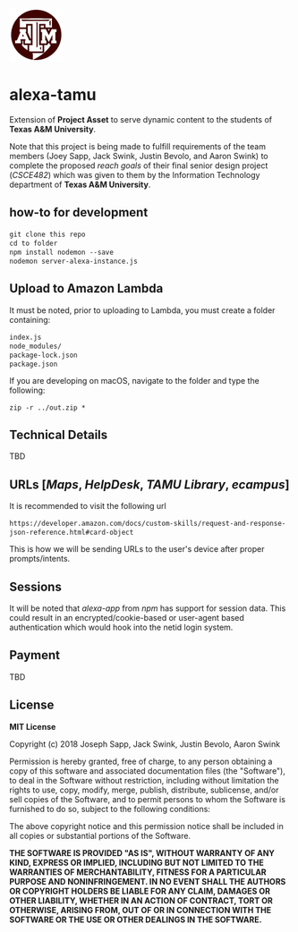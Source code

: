 
![alexa-tamu logo](/logo.png)
# alexa-tamu
Extension of **Project Asset** to serve dynamic content to the students of **Texas A&M University**.

Note that this project is being made to fulfill requirements of the team members (Joey Sapp, Jack Swink, Justin Bevolo, and Aaron Swink) to complete the proposed *reach goals* of their final senior design project (*CSCE482*) which was given to them by the Information Technology department of **Texas A&M University**.

## how-to for development
```
git clone this repo
cd to folder
npm install nodemon --save
nodemon server-alexa-instance.js
```

## Upload to Amazon Lambda
It must be noted, prior to uploading to Lambda, you must create a folder containing:
```
index.js
node_modules/
package-lock.json
package.json
```
If you are developing on macOS, navigate to the folder and type the following:
```
zip -r ../out.zip *
```

## Technical Details
TBD

## URLs [_Maps_, _HelpDesk_, _TAMU Library_, _ecampus_]
It is recommended to visit the following url
```
https://developer.amazon.com/docs/custom-skills/request-and-response-json-reference.html#card-object
```
This is how we will be sending URLs to the user's device after proper prompts/intents.

## Sessions
It will be noted that _alexa-app_ from _npm_ has support for session data. This could result in an encrypted/cookie-based or user-agent based authentication which would hook into the netid login system.

## Payment
TBD

## License
**MIT License**

Copyright (c) 2018 Joseph Sapp, Jack Swink, Justin Bevolo, Aaron Swink

Permission is hereby granted, free of charge, to any person obtaining a copy
of this software and associated documentation files (the "Software"), to deal
in the Software without restriction, including without limitation the rights
to use, copy, modify, merge, publish, distribute, sublicense, and/or sell
copies of the Software, and to permit persons to whom the Software is
furnished to do so, subject to the following conditions:

The above copyright notice and this permission notice shall be included in all
copies or substantial portions of the Software.

**THE SOFTWARE IS PROVIDED "AS IS", WITHOUT WARRANTY OF ANY KIND, EXPRESS OR
IMPLIED, INCLUDING BUT NOT LIMITED TO THE WARRANTIES OF MERCHANTABILITY,
FITNESS FOR A PARTICULAR PURPOSE AND NONINFRINGEMENT. IN NO EVENT SHALL THE
AUTHORS OR COPYRIGHT HOLDERS BE LIABLE FOR ANY CLAIM, DAMAGES OR OTHER
LIABILITY, WHETHER IN AN ACTION OF CONTRACT, TORT OR OTHERWISE, ARISING FROM,
OUT OF OR IN CONNECTION WITH THE SOFTWARE OR THE USE OR OTHER DEALINGS IN THE
SOFTWARE.**
